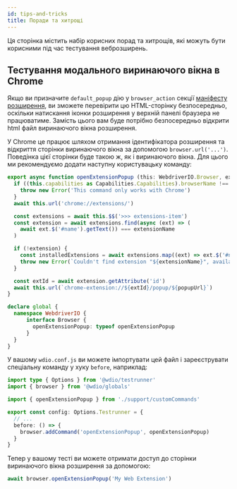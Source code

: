 ```yaml
---
id: tips-and-tricks
title: Поради та хитрощі
---
```


Ця сторінка містить набір корисних порад та хитрощів, які можуть бути корисними під час тестування веброзширень.

## Тестування модального виринаючого вікна в Chrome

Якщо ви призначите `default_popup` дію у `browser_action` секції [маніфесту розширення](https://developer.mozilla.org/en-US/docs/Mozilla/Add-ons/WebExtensions/manifest.json/browser_action), ви зможете перевірити цю HTML-сторінку безпосередньо, оскільки натискання іконки розширення у верхній панелі браузера не працюватиме. Замість цього вам буде потрібно безпосередньо відкрити html файл виринаючого вікна розширення.

У Chrome це працює шляхом отримання ідентифікатора розширення та відкриття сторінки виринаючого вікна за допомогою `browser.url('...')`. Поведінка цієї сторінки буде такою ж, як і виринаючого вікна. Для цього ми рекомендуємо додати наступну користувацьку команду:

```ts customCommand.ts
export async function openExtensionPopup (this: WebdriverIO.Browser, extensionName: string, popupUrl = 'index.html') {
  if ((this.capabilities as Capabilities.Capabilities).browserName !== 'chrome') {
    throw new Error('This command only works with Chrome')
  }
  await this.url('chrome://extensions/')

  const extensions = await this.$$('>>> extensions-item')
  const extension = await extensions.find(async (ext) => (
    await ext.$('#name').getText()) === extensionName
  )

  if (!extension) {
    const installedExtensions = await extensions.map((ext) => ext.$('#name').getText())
    throw new Error(`Couldn't find extension "${extensionName}", available installed extensions are "${installedExtensions.join('", "')}"`)
  }

  const extId = await extension.getAttribute('id')
  await this.url(`chrome-extension://${extId}/popup/${popupUrl}`)
}

declare global {
  namespace WebdriverIO {
      interface Browser {
        openExtensionPopup: typeof openExtensionPopup
      }
  }
}
```

У вашому `wdio.conf.js` ви можете імпортувати цей файл і зареєструвати спеціальну команду у хуку `before`, наприклад:

```ts wdio.conf.ts
import type { Options } from '@wdio/testrunner'
import { browser } from '@wdio/globals'

import { openExtensionPopup } from './support/customCommands'

export const config: Options.Testrunner = {
  // ...
  before: () => {
    browser.addCommand('openExtensionPopup', openExtensionPopup)
  }
}
```

Тепер у вашому тесті ви можете отримати доступ до сторінки виринаючого вікна розширення за допомогою:

```ts
await browser.openExtensionPopup('My Web Extension')
```
